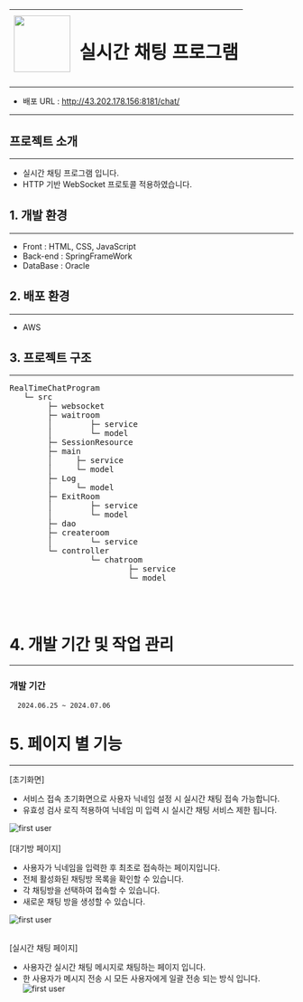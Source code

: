 <img src="https://github.com/user-attachments/assets/68c5b846-0b38-42c4-8aeb-67b20354cabb" width="100" height="100" /> | <h1>실시간 채팅 프로그램</h1> |
--- | --- |

---

+ 배포 URL : http://43.202.178.156:8181/chat/

---

## 프로젝트 소개
----
+ 실시간 채팅 프로그램 입니다.
+ HTTP 기반 WebSocket 프로토콜 적용하였습니다.

## 1. 개발 환경
---
+ Front : HTML, CSS, JavaScript
+ Back-end : SpringFrameWork
+ DataBase : Oracle

## 2. 배포 환경
---
+ AWS

## 3. 프로젝트 구조
---
<pre>
RealTimeChatProgram
   └─ src
       	├─ websocket
       	├─ waitroom
      	│        ├─ service
      	│        └─ model
       	├─ SessionResource
       	├─ main
       	│     ├─ service
       	│     └─ model
       	├─ Log
      	│     └─ model
       	├─ ExitRoom
       	│        ├─ service
       	│        └─ model
        ├─ dao
        ├─ createroom
        │        └─ service
        └─ controller
                 └─ chatroom
                         ├─ service
                         └─ model
</pre>
<br><br>

# 4. 개발 기간 및 작업 관리
---
### 개발 기간
      2024.06.25 ~ 2024.07.06

# 5. 페이지 별 기능
---
[초기화면]
   + 서비스 접속 초기화면으로 사용자 닉네임 설정 시 실시간 채팅 접속 가능합니다.
   + 유효성 검사 로직 적용하여 닉네임 미 입력 시 실시간 채팅 서비스 제한 됩니다.
     
![first user](https://github.com/user-attachments/assets/0881862b-7f02-4183-9e98-80da9f0f1d94)
<br><br>
[대기방 페이지]
   + 사용자가 닉네임을 입력한 후 최초로 접속하는 페이지입니다.
   + 전체 활성화된 채팅방 목록을 확인할 수 있습니다.
   + 각 채팅방을 선택하여 접속할 수 있습니다.
   + 새로운 채팅 방을 생성할 수 있습니다.

![first user](https://github.com/user-attachments/assets/4a4c1ef9-51b6-450c-9693-a83bb1c2a63e)
<br>
<br>

[실시간 채팅 페이지]
   + 사용자간 실시간 채팅 메시지로 채팅하는 페이지 입니다.
   + 한 사용자가 메시지 전송 시 모든 사용자에게 일괄 전송 되는 방식 입니다.
![first user](https://github.com/user-attachments/assets/8349f555-630f-46a2-9c2c-eb0227ef9056)
<br><br>
